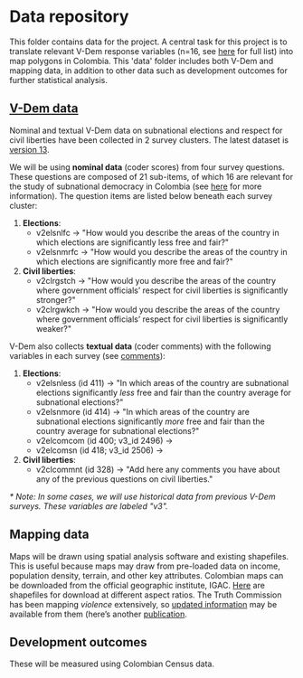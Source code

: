 
# Data repository
This folder contains data for the project. A central task for this project is to translate relevant V-Dem response variables (n=16, see [here](https://docs.google.com/document/d/1i0Isx-ZnRlNuyg15rCJZc-FCtkK_rDmAW7N5mfGgxT4/edit?usp=sharing) for full list) into map polygons in Colombia. This 'data' folder includes both V-Dem and mapping data, in addition to other data such as development outcomes for further statistical analysis. 

## [V-Dem data](Vdem/v13/)
Nominal and textual V-Dem data on subnational elections and respect for civil liberties have been collected in 2 survey clusters. The latest dataset is [version 13](Vdem/v13). 

We will be using **nominal data** (coder scores) from four survey questions. These questions are composed of 21 sub-items, of which 16 are relevant for the study of subnational democracy in Colombia (see [here](https://docs.google.com/document/d/1DsavwLRZYN3-xjcztbvyxg4riY1ylmg0j2OaC9cXZ4s/edit?usp=sharing) for more information). The question items are listed below beneath each survey cluster:
1. **Elections**:
   - v2elsnlfc -> "How would you describe the areas of the country in which elections are significantly less free and fair?"
   - v2elsnmrfc -> "How would you describe the areas of the country in which elections are significantly more free and fair?"
2. **Civil liberties**:
   - v2clrgstch -> "How would you describe the areas of the country where government officials’ respect for civil liberties is significantly stronger?"
   - v2clrgwkch -> "How would you describe the areas of the country where government officials’ respect for civil liberties is significantly weaker?"

V-Dem also collects **textual data** (coder comments) with the following variables in each survey (see [comments](Vdem/comments)):
1. **Elections**:
   - v2elsnless (id 411) -> "In which areas of the country are subnational elections significantly _less_ free and fair than the country average for subnational elections?"
   - v2elsnmore (id 414) -> "In which areas of the country are subnational elections significantly _more_ free and fair than the country average for subnational elections?"
   - v2elcomcom (id 400; v3_id 2496) -> 
   - v2elcomsn (id 418; v3_id 2506) -> 
2. **Civil liberties**:
   - v2clcommnt (id 328) -> "Add here any comments you have about any of the previous questions on civil liberties."

_* Note: In some cases, we will use historical data from previous V-Dem surveys. These variables are labeled "v3"._

## Mapping data
Maps will be drawn using spatial analysis software and existing shapefiles. This is useful because maps may draw from pre-loaded data on income, population density, terrain, and other key attributes. Colombian maps can be downloaded from the official geographic institute, IGAC. [Here](https://geoportal.igac.gov.co/contenido/datos-abiertos-cartografia-y-geografia) are shapefiles for download at different aspect ratios. The Truth Commission has been mapping _violence_ extensively, so [updated information](https://docsgeoportal.comisiondelaverdad.co/descripcion-proyecto/funcionalidad-descripcion-proyecto) may be available from them (here’s another [publication](https://4107273305-files.gitbook.io/~/files/v0/b/gitbook-x-prod.appspot.com/o/spaces%2F-MjFCW8A_OZ-a2CP3wMG%2Fuploads%2FJ5Fg564AsH0VHVZOoeKS%2FManual%20de%20usuario%20geoportal.pdf?alt=media&token=3c59168a-ff1e-4583-abff-ddcec6638eea).

## Development outcomes 
These will be measured using Colombian Census data.
